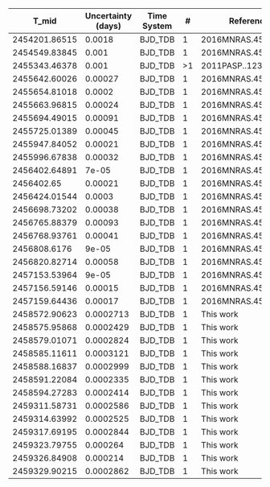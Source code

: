 |T_mid        |Uncertainty (days)|Time System|#  |Reference                             |
|-------------|------------------|-----------|---|--------------------------------------|
|2454201.86515|0.0018            |BJD_TDB    |1  |2016MNRAS.457.4205S                   |
|2454549.83845|0.001             |BJD_TDB    |1  |2016MNRAS.457.4205S                   |
|2455343.46378|0.001             |BJD_TDB    |>1 |2011PASP..123..547M                   |
|2455642.60026|0.00027           |BJD_TDB    |1  |2016MNRAS.457.4205S                   |
|2455654.81018|0.0002            |BJD_TDB    |1  |2016MNRAS.457.4205S                   |
|2455663.96815|0.00024           |BJD_TDB    |1  |2016MNRAS.457.4205S                   |
|2455694.49015|0.00091           |BJD_TDB    |1  |2016MNRAS.457.4205S                   |
|2455725.01389|0.00045           |BJD_TDB    |1  |2016MNRAS.457.4205S                   |
|2455947.84052|0.00021           |BJD_TDB    |1  |2016MNRAS.457.4205S                   |
|2455996.67838|0.00032           |BJD_TDB    |1  |2016MNRAS.457.4205S                   |
|2456402.64891|7e-05             |BJD_TDB    |1  |2016MNRAS.457.4205S                   |
|2456402.65   |0.00021           |BJD_TDB    |1  |2016MNRAS.457.4205S                   |
|2456424.01544|0.0003            |BJD_TDB    |1  |2016MNRAS.457.4205S                   |
|2456698.73202|0.00038           |BJD_TDB    |1  |2016MNRAS.457.4205S                   |
|2456765.88379|0.00093           |BJD_TDB    |1  |2016MNRAS.457.4205S                   |
|2456768.93761|0.00041           |BJD_TDB    |1  |2016MNRAS.457.4205S                   |
|2456808.6176 |9e-05             |BJD_TDB    |1  |2016MNRAS.457.4205S                   |
|2456820.82714|0.00058           |BJD_TDB    |1  |2016MNRAS.457.4205S                   |
|2457153.53964|9e-05             |BJD_TDB    |1  |2016MNRAS.457.4205S                   |
|2457156.59146|0.00015           |BJD_TDB    |1  |2016MNRAS.457.4205S                   |
|2457159.64436|0.00017           |BJD_TDB    |1  |2016MNRAS.457.4205S                   |
|2458572.90623|0.0002713         |BJD_TDB    |1  |This work                             |
|2458575.95868|0.0002429         |BJD_TDB    |1  |This work                             |
|2458579.01071|0.0002824         |BJD_TDB    |1  |This work                             |
|2458585.11611|0.0003121         |BJD_TDB    |1  |This work                             |
|2458588.16837|0.0002999         |BJD_TDB    |1  |This work                             |
|2458591.22084|0.0002335         |BJD_TDB    |1  |This work                             |
|2458594.27283|0.0002414         |BJD_TDB    |1  |This work                             |
|2459311.58731|0.0002586         |BJD_TDB    |1  |This work                             |
|2459314.63992|0.0002525         |BJD_TDB    |1  |This work                             |
|2459317.69195|0.0002844         |BJD_TDB    |1  |This work                             |
|2459323.79755|0.000264          |BJD_TDB    |1  |This work                             |
|2459326.84908|0.000214          |BJD_TDB    |1  |This work                             |
|2459329.90215|0.0002862         |BJD_TDB    |1  |This work                             |
